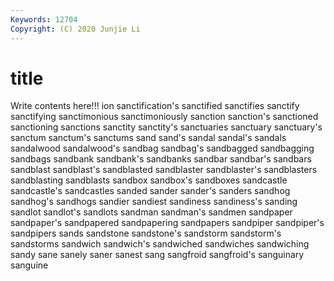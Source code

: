 ```yaml
---
Keywords: 12704
Copyright: (C) 2020 Junjie Li
---
```


# title

Write contents here!!!
ion 
sanctification's 
sanctified 
sanctifies
sanctify 
sanctifying 
sanctimonious 
sanctimoniously 
sanction 
sanction's 
sanctioned 
sanctioning 
sanctions 
sanctity
sanctity's 
sanctuaries 
sanctuary 
sanctuary's 
sanctum 
sanctum's 
sanctums 
sand 
sand's 
sandal
sandal's 
sandals 
sandalwood 
sandalwood's 
sandbag 
sandbag's 
sandbagged 
sandbagging 
sandbags 
sandbank
sandbank's 
sandbanks 
sandbar 
sandbar's 
sandbars 
sandblast 
sandblast's 
sandblasted 
sandblaster 
sandblaster's
sandblasters 
sandblasting 
sandblasts 
sandbox 
sandbox's 
sandboxes 
sandcastle 
sandcastle's 
sandcastles 
sanded
sander 
sander's 
sanders 
sandhog 
sandhog's 
sandhogs 
sandier 
sandiest 
sandiness 
sandiness's
sanding 
sandlot 
sandlot's 
sandlots 
sandman 
sandman's 
sandmen 
sandpaper 
sandpaper's 
sandpapered
sandpapering 
sandpapers 
sandpiper 
sandpiper's 
sandpipers 
sands 
sandstone 
sandstone's 
sandstorm 
sandstorm's
sandstorms 
sandwich 
sandwich's 
sandwiched 
sandwiches 
sandwiching 
sandy 
sane 
sanely 
saner
sanest 
sang 
sangfroid 
sangfroid's 
sanguinary 
sanguine 

